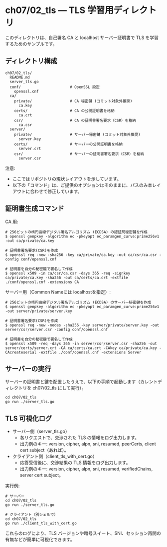 # ch07/02_tls — TLS 学習用ディレクトリ

このディレクトリは、自己署名 CA と localhost サーバー証明書で TLS を学習するためのサンプルです。

## ディレクトリ構成

```
ch07/02_tls/
  README.md
  server_tls.go
  conf/                      # OpenSSL 設定
    openssl.cnf
  ca/
    private/                 # CA 秘密鍵 (コミット対象外推奨)
      ca.key
    certs/                   # CA の公開証明書を格納
      ca.crt
    csr/                     # CA の証明書署名要求（CSR）を格納
      ca.csr
  server/
    private/                 # サーバー秘密鍵 (コミット対象外推奨)
      server.key
    certs/                   # サーバーの公開証明書を格納
      server.crt
    csr/                     # サーバーの証明書署名要求（CSR）を格納
      server.csr
```

注意:
- ここではリポジトリの現状レイアウトを示しています。
- 以下の「コマンド」は、ご提供のオプションはそのままに、パスのみ本レイアウトに合わせて修正しています。

## 証明書生成コマンド

CA 用:

```
# 256ビットの楕円曲線デジタル署名アルゴリズム (ECDSA) の認証局秘密鍵を作成
$ openssl genpkey -algorithm ec -pkeyopt ec_paramgen_curve:prime256v1 -out ca/private/ca.key

# 証明書署名要求(CSR)を作成
$ openssl req -new -sha256 -key ca/private/ca.key -out ca/csr/ca.csr -config conf/openssl.cnf

# 証明書を自分の秘密鍵で署名して作成
$ openssl x509 -in ca/csr/ca.csr -days 365 -req -signkey ca/private/ca.key -sha256 -out ca/certs/ca.crt -extfile ./conf/openssl.cnf -extensions CA
```

サーバー用（Common Nameには localhostを指定）:

```
# 256ビットの楕円曲線デジタル署名アルゴリズム (ECDSA) のサーバー秘密鍵を作成
$ openssl genpkey -algorithm ec -pkeyopt ec_paramgen_curve:prime256v1 -out server/private/server.key

# 証明書署名要求(CSR)を作成
$ openssl req -new -nodes -sha256 -key server/private/server.key -out server/csr/server.csr -config conf/openssl.cnf

# 証明書を自分の秘密鍵で署名して作成
$ openssl x509 -req -days 365 -in server/csr/server.csr -sha256 -out server/certs/server.crt -CA ca/certs/ca.crt -CAkey ca/private/ca.key -CAcreateserial -extfile ./conf/openssl.cnf -extensions Server
```


## サーバーの実行

サーバーの証明書と鍵を配置したうえで、以下の手順で起動します（カレントディレクトリを ch07/02_tls にして実行）。

```
cd ch07/02_tls
go run ./server_tls.go
```

## TLS 可視化ログ

- サーバー側（server_tls.go）
  - 各リクエストで、交渉された TLS の情報をログ出力します。
  - 出力例のキー: version, cipher, alpn, sni, resumed, peerCerts, client cert subject（あれば）。
- クライアント側（client_tls_with_cert.go）
  - 応答受信後に、交渉結果の TLS 情報をログ出力します。
  - 出力例のキー: version, cipher, alpn, sni, resumed, verifiedChains, server cert subject。

実行例:

```
# サーバー
cd ch07/02_tls
go run ./server_tls.go

# クライアント（別シェルで）
cd ch07/02_tls
go run ./client_tls_with_cert.go
```

これらのログにより、TLS バージョンや暗号スイート、SNI、セッション再開の有無などが簡単に可視化できます。